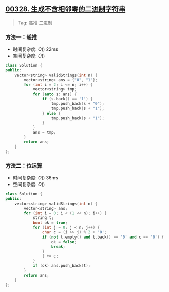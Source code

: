 ## [00328. 生成不含相邻零的二进制字符串](https://leetcode.cn/problems/generate-binary-strings-without-adjacent-zeros/description/)

> Tag: 递推 二进制

### 方法一：递推
* 时间复杂度: ${O()}$ 22ms
* 空间复杂度: ${O()}$
```cpp
class Solution {
public:
    vector<string> validStrings(int n) {
        vector<string> ans = {"0", "1"};
        for (int i = 2; i <= n; i++) {
            vector<string> tmp;
            for (auto s: ans) {
                if (s.back() == '1') {
                    tmp.push_back(s + "0");
                    tmp.push_back(s + "1");
                } else {
                    tmp.push_back(s + "1");
                }
            }
            ans = tmp;
        }
        return ans;
    }
};
```

### 方法二：位运算
* 时间复杂度: ${O()}$ 36ms
* 空间复杂度: ${O()}$
```cpp
class Solution {
public:
    vector<string> validStrings(int n) {
        vector<string> ans;
        for (int i = 0; i < (1 << n); i++) {
            string t;
            bool ok = true;
            for (int j = 0; j < n; j++) {
                char c = (i >> j) % 2 + '0';
                if (not t.empty() and t.back() == '0' and c == '0') {
                    ok = false;
                    break;
                }
                t += c;
            }
            if (ok) ans.push_back(t);
        }
        return ans;
    }
};
```